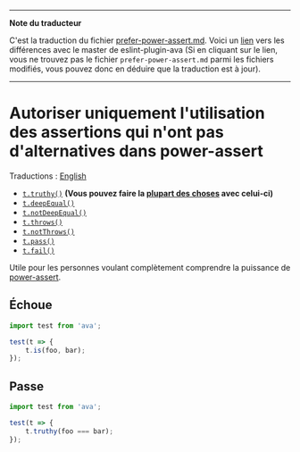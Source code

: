 ___
**Note du traducteur**

C'est la traduction du fichier [prefer-power-assert.md](https://github.com/sindresorhus/eslint-plugin-ava/blob/master/docs/rules/prefer-power-assert.md). Voici un [lien](https://github.com/sindresorhus/eslint-plugin-ava/compare/216cd688cded0f2b79f3f652dc2eb43353f08fc4...master#diff-1172258630db86b27c631226ec642918) vers les différences avec le master de eslint-plugin-ava (Si en cliquant sur le lien, vous ne trouvez pas le fichier `prefer-power-assert.md` parmi les fichiers modifiés, vous pouvez donc en déduire que la traduction est à jour).
___
# Autoriser uniquement l'utilisation des assertions qui n'ont pas d'alternatives dans power-assert

Traductions : [English](https://github.com/sindresorhus/eslint-plugin-ava/blob/master/docs/rules/prefer-power-assert.md)

- [`t.truthy()`](https://github.com/sindresorhus/ava-docs/blob/master/fr_FR/readme.md#truthyvalue-message) __(Vous pouvez faire la [plupart des choses](https://github.com/sindresorhus/ava-docs/blob/master/fr_FR/readme.md#messages-dassertions-améliorés) avec celui-ci)__
- [`t.deepEqual()`](https://github.com/sindresorhus/ava-docs/blob/master/fr_FR/readme.md#deepequalvalue-expected-message)
- [`t.notDeepEqual()`](https://github.com/sindresorhus/ava-docs/blob/master/fr_FR/readme.md#notdeepequalvalue-expected-message)
- [`t.throws()`](https://github.com/sindresorhus/ava-docs/blob/master/fr_FR/readme.md#throwsfunctionpromise-error-message)
- [`t.notThrows()`](https://github.com/sindresorhus/ava-docs/blob/master/fr_FR/readme.md#notthrowsfunctionpromise-message)
- [`t.pass()`](https://github.com/sindresorhus/ava-docs/blob/master/fr_FR/readme.md#passmessage)
- [`t.fail()`](https://github.com/sindresorhus/ava-docs/blob/master/fr_FR/readme.md#failmessage)

Utile pour les personnes voulant complètement comprendre la puissance de [power-assert](https://github.com/power-assert-js/power-assert).


## Échoue

```js
import test from 'ava';

test(t => {
	t.is(foo, bar);
});
```


## Passe

```js
import test from 'ava';

test(t => {
	t.truthy(foo === bar);
});
```
